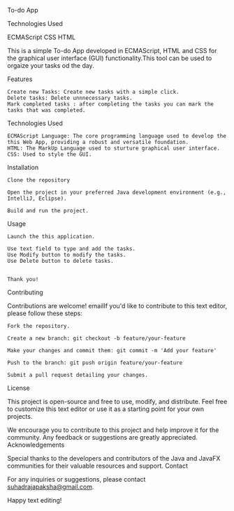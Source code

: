 To-do App

Technologies Used

ECMAScript CSS HTML

This is a simple To-do App developed in ECMAScript, HTML and CSS for the graphical user interface (GUI) functionality.This tool can be used to orgaize your tasks od the day.

Features

    Create new Tasks: Create new tasks with a simple click.
    Delete tasks: Delete unnnecessary tasks.
    Mark completed tasks : after completing the tasks you can mark the tasks that was completed.

Technologies Used

    ECMAScript Language: The core programming language used to develop the this Web App, providing a robust and versatile foundation.
    HTML: The MarkUp Language used to sturture graphical user interface.
    CSS: Used to style the GUI.

Installation

    Clone the repository

    Open the project in your preferred Java development environment (e.g., IntelliJ, Eclipse).

    Build and run the project.

Usage

    Launch the this application.

    Use text field to type and add the tasks.
    Use Modify button to modify the tasks.
    Use Delete button to delete tasks.
    

    Thank you!

Contributing

Contributions are welcome! emailIf you'd like to contribute to this text editor, please follow these steps:

    Fork the repository.

    Create a new branch: git checkout -b feature/your-feature

    Make your changes and commit them: git commit -m 'Add your feature'

    Push to the branch: git push origin feature/your-feature

    Submit a pull request detailing your changes.

License

This project is open-source and free to use, modify, and distribute. Feel free to customize this text editor or use it as a starting point for your own projects.

We encourage you to contribute to this project and help improve it for the community. Any feedback or suggestions are greatly appreciated.
Acknowledgements

Special thanks to the developers and contributors of the Java and JavaFX communities for their valuable resources and support.
Contact

For any inquiries or suggestions, please contact suhadrajapaksha@gmail.com.

Happy text editing!

